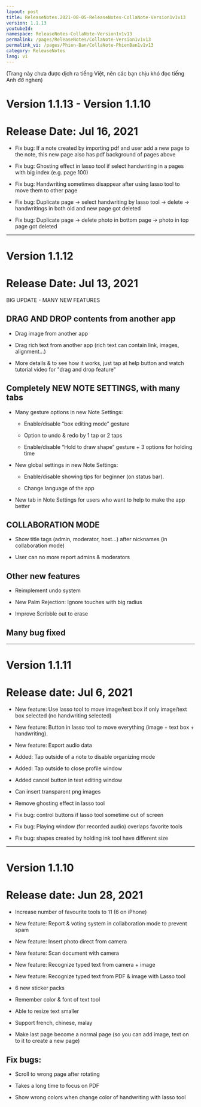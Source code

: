 ```yaml
---
layout: post
title: ReleaseNotes.2021-08-05-ReleaseNotes-CollaNote-Version1v1v13
version: 1.1.13
youtubeId:
namespace: ReleaseNotes-CollaNote-Version1v1v13
permalink: /pages/ReleaseNotes/CollaNote-Version1v1v13
permalink_vi: /pages/Phien-Ban/CollaNote-PhienBan1v1v13
category: ReleaseNotes
lang: vi
---
```

(Trang này chưa được dịch ra tiếng Việt, nên các bạn chịu khó đọc tiếng Anh đỡ nghen)  

# Version 1.1.13 - Version 1.1.10
# Release Date: Jul 16, 2021
- Fix bug: If a note created by importing pdf and user add a new page to the note, this new page also has pdf background of pages above

- Fix bug: Ghosting effect in lasso tool if select handwriting in a pages with big index (e.g. page 100)

- Fix bug: Handwriting sometimes disappear after using lasso tool to move them to other page

- Fix bug: Duplicate page -> select handwriting by lasso tool -> delete -> handwritings in both old and new page got deleted

- Fix bug: Duplicate page -> delete photo in bottom page -> photo in top page got deleted
<!--more-->  

---

# Version 1.1.12
# Release Date: Jul 13, 2021
BIG UPDATE - MANY NEW FEATURES

## DRAG AND DROP contents from another app

- Drag image from another app

- Drag rich text from another app (rich text can contain link, images, alignment...)

- More details & to see how it works, just tap at help button and watch tutorial video for "drag and drop feature"


## Completely NEW NOTE SETTINGS, with many tabs

- Many gesture options in new Note Settings:

  + Enable/disable “box editing mode” gesture

  + Option to undo & redo by 1 tap or 2 taps

  + Enable/disable “Hold to draw shape” gesture + 3 options for holding time

- New global settings in new Note Settings:

  + Enable/disable showing tips for beginner (on status bar).

  + Change language of the app

- New tab in Note Settings for users who want to help to make the app better


## COLLABORATION MODE

- Show title tags (admin, moderator, host…) after nicknames (in collaboration mode)

- User can no more report admins & moderators


## Other new features

- Reimplement undo system

- New Palm Rejection: Ignore touches with big radius

- Improve Scribble out to erase

## Many bug fixed

---

# Version 1.1.11
# Release date: Jul 6, 2021
- New feature: Use lasso tool to move image/text box if only image/text box selected (no handwriting selected)


- New feature: Button in lasso tool to move everything (image + text box + handwriting).

- New feature: Export audio data

- Added: Tap outside of a note to disable organizing mode

- Added: Tap outside to close profile window

- Added cancel button in text editing window

- Can insert transparent png images

- Remove ghosting effect in lasso tool

- Fix bug: control buttons if lasso tool sometime out of screen

- Fix bug: Playing window (for recorded audio) overlaps favorite tools

- Fix bug: shapes created by holding ink tool have different size

---

# Version 1.1.10
# Release date: Jun 28, 2021

- Increase number of favourite tools to 11 (6 on iPhone)

- New feature: Report & voting system in collaboration mode to prevent spam

- New feature: Insert photo direct from camera

- New feature: Scan document with camera

- New feature: Recognize typed text from camera + image

- New feature: Recognize typed text from PDF & image with Lasso tool

- 6 new sticker packs

- Remember color & font of text tool

- Able to resize text smaller

- Support french, chinese, malay

- Make last page become a normal page (so you can add image, text on to it to create a new page)

## Fix bugs:
- Scroll to wrong page after rotating

- Takes a long time to focus on PDF

- Show wrong colors when change color of handwriting with lasso tool
